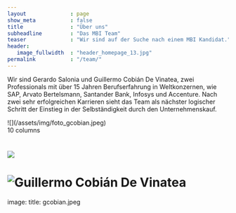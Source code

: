 ```yaml
---
layout              : page
show_meta           : false
title               : "Über uns"
subheadline         : "Das MBI Team"
teaser              : "Wir sind auf der Suche nach einem MBI Kandidat."
header:
   image_fullwidth  : "header_homepage_13.jpg"
permalink           : "/team/"
---
```

Wir sind Gerardo Salonia und Guillermo Cobián De Vinatea, zwei Professionals mit über 15 Jahren Berufserfahrung 
in Weltkonzernen, wie SAP, Arvato Bertelsmann, Santander Bank, Infosys und Accenture. Nach zwei sehr erfolgreichen 
Karrieren sieht das Team als nächster logischer Schritt der Einstieg in der Selbständigkeit durch den Unternehmenskauf.

<div class="show-for-small">
<div class="row">
   <div class="small-2 columns">![](/assets/img/foto_gcobian.jpeg)</div>
   <div class="small-10 columns">10 columns</div>
   

# <img src="inmelten.github.io/assets/img/gcobian.jpeg">
# ![Guillermo Cobián De Vinatea](/assets/img/foto_gcobian.jpeg)
image:
   title: gcobian.jpeg

